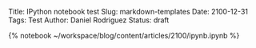 Title: IPython notebook test
Slug: markdown-templates
Date: 2100-12-31
Tags: Test
Author: Daniel Rodriguez
Status: draft

{% notebook ~/workspace/blog/content/articles/2100/ipynb.ipynb %}
